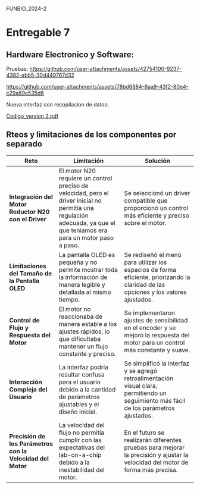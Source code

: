 FUNBIO_2024-2
# Entregable 7
## Hardware Electronico y Software:
Pruebas:
https://github.com/user-attachments/assets/42754100-9237-4382-abb5-30d449767d32


https://github.com/user-attachments/assets/78bd6884-6aa9-43f2-80e4-c29a69e535d6


Nueva interfaz con recopilacion de datos:

[Codigo_version 2.pdf](https://github.com/user-attachments/files/17641201/Codigo_version.2.pdf)

## Rteos y limitaciones de los componentes por separado
| **Reto**   | **Limitación**   | **Solución**    |
|------------------------------|----------------------------------------------|-------------|
| **Integración del Motor Reductor N20 con el Driver** | El motor N20 requiere un control preciso de velocidad, pero el driver inicial no permitía una regulación adecuada, ya que el que teníamos era para un motor paso a paso. | Se seleccionó un driver compatible que proporcionó un control más eficiente y preciso sobre el motor. |
| **Limitaciones del Tamaño de la Pantalla OLED**   | La pantalla OLED es pequeña y no permite mostrar toda la información de manera legible y detallada al mismo tiempo.    | Se rediseñó el menú para utilizar los espacios de forma eficiente, priorizando la claridad de las opciones y los valores ajustados. |
| **Control de Flujo y Respuesta del Motor**       | El motor no reaccionaba de manera estable a los ajustes rápidos, lo que dificultaba mantener un flujo constante y preciso. | Se implementaron ajustes de sensibilidad en el encoder y se mejoró la respuesta del motor para un control más constante y suave. |
| **Interacción Compleja del Usuario**             | La interfaz podría resultar confusa para el usuario debido a la cantidad de parámetros ajustables y el diseño inicial. | Se simplificó la interfaz y se agregó retroalimentación visual clara, permitiendo un seguimiento más fácil de los parámetros ajustados. |
| **Precisión de los Parámetros con la Velocidad del Motor** | La velocidad del flujo no permitía cumplir con las expectativas del lab-on-a-chip debido a la inestabilidad del motor. | En el futuro se realizarán diferentes pruebas para mejorar la precisión y ajustar la velocidad del motor de forma más precisa. |



